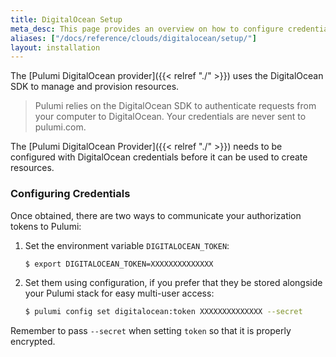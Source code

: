 ```yaml
---
title: DigitalOcean Setup
meta_desc: This page provides an overview on how to configure credentials for the Pulumi DigitalOcean Provider.
aliases: ["/docs/reference/clouds/digitalocean/setup/"]
layout: installation
---
```


The [Pulumi DigitalOcean provider]({{< relref "./" >}}) uses the DigitalOcean SDK to manage and provision resources.

> Pulumi relies on the DigitalOcean SDK to authenticate requests from your computer to DigitalOcean. Your credentials are never sent
> to pulumi.com.

The [Pulumi DigitalOcean Provider]({{< relref "./" >}}) needs to be configured with DigitalOcean credentials
before it can be used to create resources.

### Configuring Credentials

Once obtained, there are two ways to communicate your authorization tokens to Pulumi:

1. Set the environment variable `DIGITALOCEAN_TOKEN`:

    ```bash
    $ export DIGITALOCEAN_TOKEN=XXXXXXXXXXXXXX
    ```

2. Set them using configuration, if you prefer that they be stored alongside your Pulumi stack for easy multi-user access:

    ```bash
    $ pulumi config set digitalocean:token XXXXXXXXXXXXXX --secret
    ```

Remember to pass `--secret` when setting `token` so that it is properly encrypted.

